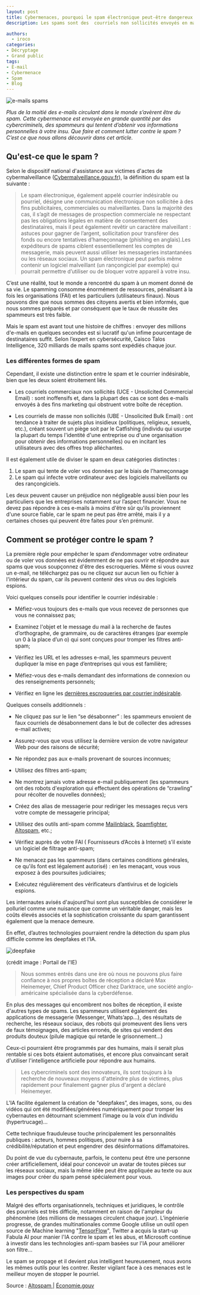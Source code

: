```yaml
---
layout: post
title: Cybermenaces, pourquoi le spam électronique peut-être dangereux ?
description: Les spams sont des  courriels non sollicités envoyés en masse par un botnet avec des intentions malveillantes. Comment lutter contre ce fléau ?  

authors:
  - iroco
categories:
- Décryptage
- Grand public
tags:
- E-mail
- Cybermenace
- Spam
- Blog
---
```

![e-mails spams](/images/spam/spam.jpg)

*Plus de la moitié des e-mails circulant dans le monde s’avèrent être du spam. Cette cybermenace est envoyée en grande quantité par des cybercriminels, des spammeurs qui tentent d’obtenir vos informations personnelles à votre insu. Que faire et comment lutter contre le spam ? C’est ce que nous allons découvrir dans cet article.*

## Qu'est-ce que le spam ?

Selon le dispositif national d'assistance aux victimes d'actes de cybermalveillance ([Cybermalveillance.gouv.fr](https://www.cybermalveillance.gouv.fr/tous-nos-contenus/fiches-reflexes/spam-electronique)), la définition du spam est la suivante : 

> Le spam électronique, également appelé courrier indésirable ou pourriel, désigne une communication électronique non sollicitée à des fins publicitaires, commerciales ou malveillantes. Dans la majorité des cas, il s’agit de messages de prospection commerciale ne respectant pas les obligations légales en matière de consentement des destinataires, mais il peut également revêtir un caractère malveillant : astuces pour gagner de l’argent, sollicitation pour transférer des fonds ou encore tentatives d’hameçonnage (phishing en anglais).Les expéditeurs de spams ciblent essentiellement les comptes de messagerie, mais peuvent aussi utiliser les messageries instantanées ou les réseaux sociaux. Un spam électronique peut parfois même contenir un logiciel malveillant (un rançongiciel par exemple) qui pourrait permettre d’utiliser ou de bloquer votre appareil à votre insu.

C’est une réalité, tout le monde a rencontré du spam à un moment donné de sa vie. Le spamming consomme énormément de ressources, pénalisant à la fois les organisations (FAI) et les particuliers (utilisateurs finaux). Nous pouvons dire que nous sommes des citoyens avertis et bien informés, que nous sommes préparés et par conséquent que le taux de réussite des spammeurs est très faible. 

Mais le spam est avant tout une histoire de chiffres : envoyer des millions d'e-mails en quelques secondes est si lucratif qu'un infime pourcentage de destinataires suffit. Selon l’expert en cybersécurité, Caisco Talos Intelligence, 320 milliards de mails spams sont expédiés chaque jour. 

### Les différentes formes de spam 

Cependant, il existe une distinction entre le spam et le courrier indésirable, bien que les deux soient étroitement liés. 

- Les courriels commerciaux non sollicités (UCE - Unsolicited Commercial Email) : sont inoffensifs et, dans la plupart des cas ce sont des e-mails envoyés à des fins marketing qui obstruent votre boîte de réception. 

- Les courriels de masse non sollicités (UBE - Unsolicited Bulk Email) : ont tendance à traiter de sujets plus insidieux (politiques, religieux, sexuels, etc.), créant souvent un piège soit par le Catfishing (individu qui usurpe la plupart du temps l'identité d'une entreprise ou d'une organisation pour obtenir des informations personnelles) ou en incitant les utilisateurs avec des offres trop alléchantes.

Il est également utile de diviser le spam en deux catégories distinctes : 

1. Le spam qui tente de voler vos données par le biais de l'hameçonnage 
2. Le spam qui infecte votre ordinateur avec des logiciels malveillants ou des rançongiciels.

Les deux peuvent causer un préjudice non négligeable aussi bien pour les particuliers que les entreprises notamment sur l’aspect financier. Vous ne devez pas répondre à ces e-mails à moins d'être sûr qu'ils proviennent d'une source fiable, car le spam ne peut pas être arrêté, mais il y a certaines choses qui peuvent être faites pour s’en prémunir. 

## Comment se protéger contre le spam ? 

La première règle pour empêcher le spam d’endommager votre ordinateur ou de voler vos données est évidemment de ne pas ouvrir et répondre aux spams que vous soupçonnez d'être des escroqueries. Même si vous ouvrez un e-mail, ne téléchargez pas ou ne cliquez sur aucun lien ou fichier à l'intérieur du spam, car ils peuvent contenir des virus ou des logiciels espions. 

Voici quelques conseils pour identifier le courrier indésirable :

* Méfiez-vous toujours des e-mails que vous recevez de personnes que vous ne connaissez pas;


* Examinez l'objet et le message du mail à la recherche de fautes d’orthographe, de grammaire, ou de caractères étranges (par exemple un 0 à la place d’un o) qui sont conçues pour tromper les filtres anti-spam;


* Vérifiez les URL et les adresses e-mail, les spammeurs peuvent dupliquer la mise en page d’entreprises qui vous est familière;


* Méfiez-vous des e-mails demandant des informations de connexion ou des renseignements personnels;


* Vérifiez en ligne les [dernières escroqueries par courrier indésirable](https://securelist.com/category/spam-and-phishing-reports/).

Quelques conseils additionnels : 

* Ne cliquez pas sur le lien “se désabonner” : les spammeurs envoient de faux courriels de désabonnement dans le but de collecter des adresses e-mail actives;

* Assurez-vous que vous utilisez la dernière version de votre navigateur Web pour des raisons de sécurité;

* Ne répondez pas aux e-mails provenant de sources inconnues;

* Utilisez des filtres anti-spam;

* Ne montrez jamais votre adresse e-mail publiquement (les spammeurs ont des robots d'exploration qui effectuent des opérations de “crawling” pour récolter de nouvelles données);

* Créez des alias de messagerie pour rediriger les messages reçus vers votre compte de messagerie principal;

* Utilisez des outils anti-spam comme [Mailinblack](https://www.mailinblack.com/en/), [Spamfighter](https://www.spamfighter.com/SPAMfighter/Lang_FR/Download_Download.asp), [Altospam](https://www.altospam.com), etc.;

* Vérifiez auprès de votre FAI ( Fournisseurs d’Accès à Internet) s’il existe un logiciel de filtrage anti-spam;

* Ne menacez pas les spammeurs (dans certaines conditions générales, ce qu'ils font est légalement autorisé) : en les menaçant, vous vous exposez à des poursuites judiciaires;

*  Exécutez régulièrement des vérificateurs d’antivirus et de logiciels espions.

Les internautes avisés d'aujourd'hui sont plus susceptibles de considérer le polluriel comme une nuisance que comme un véritable danger, mais les coûts élevés associés et la sophistication croissante du spam garantissent également que la menace demeure. 

En effet, d’autres technologies pourraient rendre la détection du spam plus difficile comme les deepfakes et l’IA. 

![deepfake](/images/spam/deepfake.jpg)

(crédit image : Portail de l'IE)

> Nous sommes entrés dans une ère où nous ne pouvons plus faire confiance à nos propres boîtes de réception
a déclaré Max Heinemeyer, Chief Product Officer chez Darktrace, une société anglo-américaine spécialisée dans la cyberdéfense. 

En plus des messages qui encombrent nos boîtes de réception, il existe d'autres types de spams. Les spammeurs utilisent également des applications de messagerie (Messenger, Whats’app…), des résultats de recherche, les réseaux sociaux, des robots qui promeuvent des liens vers de faux témoignages, des articles erronés, de sites qui vendent des produits douteux (pilule magique qui retarde le grisonnement…) 

Ceux-ci pourraient être programmés par des humains, mais il serait plus rentable si ces bots étaient automatisés, et encore plus convaincant serait d'utiliser l'intelligence artificielle pour répondre aux humains.

> Les cybercriminels sont des innovateurs, ils sont toujours à la recherche de nouveaux moyens d'atteindre plus de victimes, plus rapidement pour finalement gagner plus d'argent
a déclaré Heinemeyer.

L'IA facilite également la création de "deepfakes”, des images, sons, ou des vidéos qui ont été modifiées/générées numériquement pour tromper les cybernautes en détournant sciemment l’image ou la voix d’un individu (hypertrucage)…

Cette technique frauduleuse touche principalement les personnalités publiques : acteurs, hommes politiques, pour nuire à sa crédibilité/réputation et peut engendrer des désinformations diffamatoires. 

Du point de vue du cybernaute, parfois, le contenu peut être une personne créer artificiellement, idéal pour concevoir un avatar de toutes pièces sur les réseaux sociaux, mais la même idée peut être appliquée au texte ou aux images pour créer du spam pensé spécialement pour vous.

### Les perspectives du spam 

Malgré des efforts organisationnels, techniques et juridiques, le contrôle des pourriels est très difficile, notamment en raison de l'ampleur du phénomène (des millions de messages circulent chaque jour). L’ingénierie progresse, de grandes multinationales comme Google utilise un outil open source de Machine learning "[TensorFlow](https://www.tensorflow.org/?hl=fr)", Twitter a acquis la start-up Fabula AI pour manier l'IA contre le spam et les abus, et Microsoft continue à investir dans les technologies anti-spam basées sur l'IA pour améliorer son filtre…

Le spam se propage et il devient plus intelligent heureusement, nous avons les mêmes outils pour les contrer. Rester vigilant face à ces menaces est le meilleur moyen de stopper le pourriel. 

Source : [Altospam ](https://www.altospam.com/glossaire/spam.php)| [Économie.gouv ](https://www.economie.gouv.fr/entreprises/comment-lutter-contre-spams)
